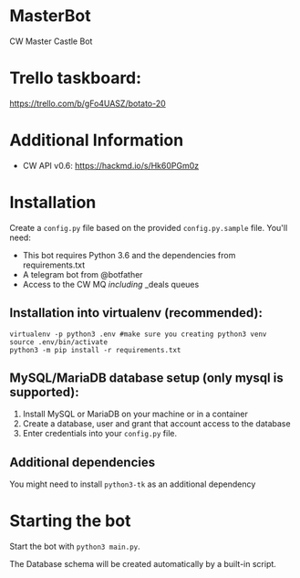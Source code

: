 # MasterBot
CW Master Castle Bot

# Trello taskboard:
https://trello.com/b/gFo4UASZ/botato-20

# Additional Information
* CW API v0.6: https://hackmd.io/s/Hk60PGm0z

# Installation 
Create a `config.py` file based on the provided `config.py.sample` file. You'll need: 

* This bot requires Python 3.6 and the dependencies from requirements.txt
* A telegram bot from @botfather
* Access to the CW MQ *including* _deals queues 
 
## Installation into virtualenv (recommended):
```
virtualenv -p python3 .env #make sure you creating python3 venv
source .env/bin/activate
python3 -m pip install -r requirements.txt
```

## MySQL/MariaDB database setup (only mysql is supported):
1) Install MySQL or MariaDB on your machine or in a container
2) Create a database, user and grant that account access to the database
3) Enter credentials into your `config.py` file.


## Additional dependencies
You might need to install `python3-tk` as an additional dependency

# Starting the bot
Start the bot with `python3 main.py`. 

The Database schema will be created automatically by a built-in script.

